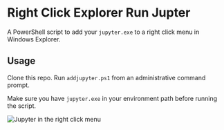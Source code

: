 # Right Click Explorer Run Jupter

A PowerShell script to add your `jupyter.exe` to a right click menu in Windows Explorer.

## Usage

Clone this repo. Run `addjupyter.ps1` from an administrative command prompt. 

Make sure you have `jupyter.exe` in your environment path before running the script. 

![Jupyter in the right click menu](https://user-images.githubusercontent.com/5225782/36078876-7a6ecdd4-0fd0-11e8-9a5c-4f13b33b6fe7.png)

